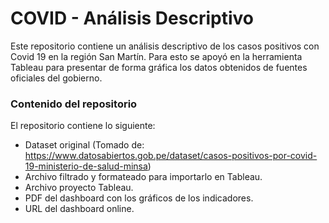 # COVID - Análisis Descriptivo

Este repositorio contiene un análisis descriptivo de los casos positivos con Covid 19 en la región San Martín. Para esto se apoyó en la herramienta Tableau para presentar de forma gráfica los datos obtenidos de fuentes oficiales del gobierno.

### Contenido del repositorio

El repositorio contiene lo siguiente:

* Dataset original (Tomado de: https://www.datosabiertos.gob.pe/dataset/casos-positivos-por-covid-19-ministerio-de-salud-minsa)
* Archivo filtrado y formateado para importarlo en Tableau.
* Archivo proyecto Tableau.
* PDF del dashboard con los gráficos de los indicadores.
* URL del dashboard online.
